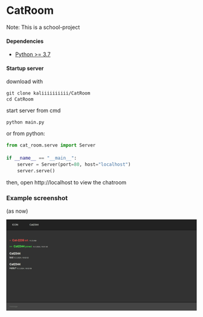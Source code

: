 # CatRoom

Note: This is a school-project

#### Dependencies

- [Python >= 3.7](https://www.python.org/downloads/)

#### Startup server
download with
```shell
git clone kaliiiiiiiiii/CatRoom
cd CatRoom
```

start server from cmd
```shell
python main.py
```

or from python:
```python
from cat_room.serve import Server

if __name__ == "__main__":
    server = Server(port=80, host="localhost")
    server.serve()
```

then, open http://localhost to view the chatroom



### Example screenshot

(as now)

![](assets/example_screenshot.png)